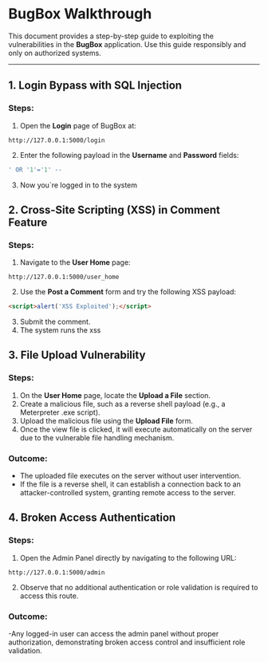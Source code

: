 # BugBox  Walkthrough

This document provides a step-by-step guide to exploiting the vulnerabilities in the **BugBox** application. Use this guide responsibly and only on authorized systems.

---

## 1. Login Bypass with SQL Injection

### Steps:
1. Open the **Login** page of BugBox at:
```arduino
http://127.0.0.1:5000/login
```
2. Enter the following payload in the **Username** and **Password** fields:
```sql
' OR '1'='1' --
```
3. Now you`re logged in to the system




## 2. Cross-Site Scripting (XSS) in Comment Feature

### Steps:
1. Navigate to the **User Home** page:
```arduino
http://127.0.0.1:5000/user_home
```
2. Use the **Post a Comment** form and try the following XSS payload:
```html
<script>alert('XSS Exploited');</script>
```
3. Submit the comment.
4. The system runs the xss

## 3. File Upload Vulnerability

### Steps:
1. On the **User Home** page, locate the **Upload a File** section.
2. Create a malicious file, such as a reverse shell payload (e.g., a Meterpreter .exe script).
3. Upload the malicious file using the **Upload File** form.
4. Once the view file is clicked, it will execute automatically on the server due to the vulnerable file handling mechanism.

### Outcome:
- The uploaded file executes on the server without user intervention.
- If the file is a reverse shell, it can establish a connection back to an attacker-controlled system, granting remote access to the server.


## 4. Broken Access Authentication

### Steps:
1. Open the Admin Panel directly by navigating to the following URL:

```arduino
http://127.0.0.1:5000/admin
```
2. Observe that no additional authentication or role validation is required to access this route.

### Outcome:
-Any logged-in user can access the admin panel without proper authorization, demonstrating broken access control and insufficient role validation.



